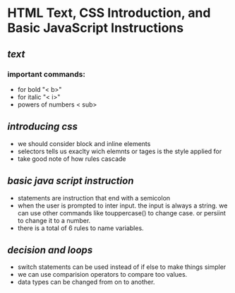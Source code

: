 # HTML Text, CSS Introduction, and Basic JavaScript Instructions

## ***text***
### important commands:
* for bold "< b>"<br>
* for italic "< i>"<br>
* powers of numbers < sub>
## ***introducing css***
* we should consider block and inline elements
* selectors tells us exaclty wich elemnts or tages is the style applied for
* take good note of how rules cascade

## ***basic java script instruction***
* statements are instruction that end with a semicolon
* when the user is prompted to inter input. the input is always a string. we can use other commands like touppercase() to change case. or persiint to change it to a number. 
* there is a total of 6 rules to name variables.
## ***decision and loops***
* switch statements can be used instead of if else to make things simpler
* we can use comparision operators to compare too values. 
* data types can be changed from on to another. 